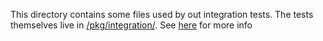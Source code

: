 This directory contains some files used by out integration tests. The tests themselves live in [/pkg/integration/](/pkg/integration/). See [here](../pkg/integration/README.md) for more info

